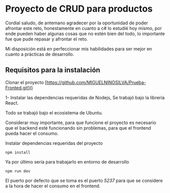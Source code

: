 
# Proyecto de CRUD para productos

Cordial saludo, de antemano agradecer por la oportunidad de poder afrontar este reto, honestamente en cuanto a c# lo estudié hoy mismo, por ende pueden haber algunas cosas que no estén bien del todo, lo importante fue que pude repasar y afrontar el reto.

Mi disposición está en perfeccionar mis habilidades para ser mejor en cuanto a prácticas de desarrollo.




## Requisitos para la instalación

Clonar el proyecto [https://github.com/MIGUELNINOSILVA/Prueba-Fronted.git]()

1- Instalar las dependencias requeridas de Nodejs, Se trabajó bajo la librería React.

Todo se trabajó bajo el ecosistema de Ubuntu.

Considerar muy importante, para que funcione el proyecto es necesario que el backend esté funcionando sin problemas, para  que el frontend pueda hacer el consumo.

Instalar dependencias requeridas del proyecto
 ```
npm install
```

Ya por último sería para trabajarlo en entorno de desarrollo 
```
npm run dev
```

El puerto por defecto que se toma es el puerto *5237* para que se considere a la hora de hacer el consumo en el frontend.
